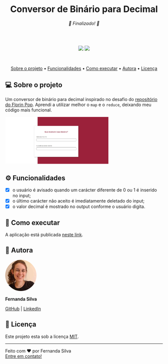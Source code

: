 <h1 align="center">Conversor de Binário para Decimal</h1>
<h6 align="center"> 🎉  Finalizado!  🎉</h6>
<br>

<p align="center">
  <img src="https://img.shields.io/github/languages/count/f-ernanda/conversor-binario-decimal?color=red">
  <img src="https://img.shields.io/github/license/f-ernanda/conversor-binario-decimal?color=blue">
</p>
<br>

<p align="center">
 <a href="#-sobre-o-projeto">Sobre o projeto</a> •
 <a href="#-funcionalidades">Funcionalidades</a> •
 <a href="#-como-executar">Como executar</a> •
 <a href="#-autora">Autora</a> •
 <a href="#-licença">Licença</a>
</p>

## 💻 Sobre o projeto

Um conversor de binário para decimal inspirado no desafio do [repositório do Florin Pop](https://github.com/florinpop17/app-ideas).
Aprendi a utilizar melhor o `map` e o `reduce`, deixando meu código mais funcional.

<img src=".docs/tela.jpg" alt="" height="150px">

## ⚙ Funcionalidades

- [x] o usuário é avisado quando um carácter diferente de 0 ou 1 é inserido no input;
- [x] o último carácter não aceito é imediatamente deletado do input;
- [x] o valor decimal é mostrado no output conforme o usuário digita.

## 🚀 Como executar

A aplicação está publicada [neste link](https://f-ernanda.github.io/conversor-binario-decimal/).

## 🦸 Autora

<img style="border-radius: 50%;" src=".docs/avatar.png" width="100px" alt="Fernanda da Silva">

**Fernanda Silva**

 [GitHub][github] | [LinkedIn][linkedin]

<!-- Links -->
[github]: https://github.com/f-ernanda
[linkedin]:  https://f-ernanda.github.io/conversor-binario-decimal/

## 📝 Licença

Este projeto esta sob a licença [MIT](LICENSE).

---

Feito com ❤️ por Fernanda Silva  
[Entre em contato!](https://f-ernanda.github.io/conversor-binario-decimal/)